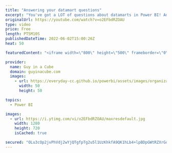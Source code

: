 ```yaml
---
title: "Answering your datamart questions"
excerpt: "You've got a LOT of questions about datamarts in Power BI! Adam answers a few that we've seen popping up. Giving his thoughts on these questions.  Introduction to datamarts https://docs.microsoft.com/power-bi/transform-model/datamarts/datamarts-overview  Comparing dataflows to datamarts https://docs.microsoft.com/power-bi/transform-model/datamarts/datamarts-overview#comparing-dataflows-to-datamarts"
originalUrl: https://youtube.com/watch?v=o2EFbdRZOAU
type: video
price: Free
length: PT5M10S
publishedDateTime: 2022-06-02T15:00:26Z
heat: 50

featuredContent: "<iframe width=\"800\" height=\"500\" frameborder=\"0\" src=\"https://www.youtube.com/embed/o2EFbdRZOAU\" allow=\"accelerometer; autoplay; encrypted-media; gyroscope; picture-in-picture\" allowfullscreen></iframe>"

provider:
  name: Guy in a Cube
  domain: guyinacube.com
  images:
    - url: https://everyday-cc.github.io/powerbi/assets/images/organizations/guyinacube.com-50x50.jpg
      width: 50
      height: 50

topics:
  - Power BI

images:
  - url: https://i.ytimg.com/vi/o2EFbdRZOAU/maxresdefault.jpg
    width: 1280
    height: 720
    isCached: true

secured: "OLu3cOp2jvPhVdj2wYjQTgfpTg2u5l1UzKhkfA9QK1hLb4+lpBDpGWtRZXrGdO9gcIGIakr17DevqoFbhV4AzhcGzRw9ybFndb03uKCGjy+ZR8AFWSp1FeV7WJurfq5xfxvn8kiWf1jAdk16/Ld3BfcaEDsCEyV2vCFwOVgFh8ZjPq8QgZUNi7cJ3EwPa2wCvM41ND3zMboer4dBcx0K8YeDlZZnoj3No351SpWA4X2KaDE5UOvYXMvjZg290qS2MlZndIGU38I+yk++nnQ3qQbU2HQyhARXragYiT1wxyT6AbUsxfEd68KnWX/FVF/0FhWaMXrvxGdm5XW3JOFqPHBaRJjU60HJA+q4eNl4V9fWBov/UtiQa4UJSEc30JYZ7RfumJlitJwT70nGZq6VgLYMcawkV+V+fkeWI9o5g1E=;wFVEtnTnKg8d8azcKYya2w=="
---
```


